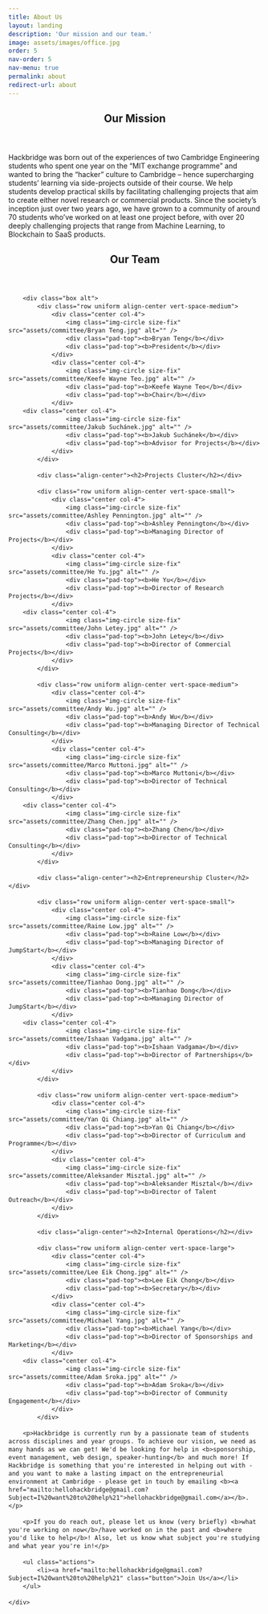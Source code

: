 ```yaml
---
title: About Us
layout: landing
description: 'Our mission and our team.'
image: assets/images/office.jpg
order: 5
nav-order: 5
nav-menu: true
permalink: about
redirect-url: about
---
```


<!-- Main -->
<div id="main">

<!-- One -->
<section id="one">
	<div class="inner">
		<header class="major">
			<h2>Our Mission</h2>
		</header>
		<p>Hackbridge was  born  out  of  the  experiences  of  two  Cambridge  Engineering  students  who  spent  one  year  on  the  “MIT exchange programme” and wanted to bring the “hacker” culture to Cambridge – hence supercharging students’ learning via side-projects outside of their course. We  help  students  develop  practical  skills  by  facilitating  challenging  projects  that  aim  to  create  either  novel  research  or commercial products. Since the society’s inception just over two years ago, we have grown to a community of around 70 students who’ve worked on at least one project before, with over 20 deeply challenging projects that range from Machine Learning, to Blockchain to SaaS products.</p>
	</div>
</section>
<section id = "two">
	<div class="inner" id ="team">
		<header class="major">
			<h2>Our Team</h2>
		</header>

		<div class="box alt">
			<div class="row uniform align-center vert-space-medium">
				<div class="center col-4">
					<img class="img-circle size-fix" src="assets/committee/Bryan Teng.jpg" alt="" />
					<div class="pad-top"><b>Bryan Teng</b></div>
					<div class="pad-top"><b>President</b></div>
				</div>
				<div class="center col-4">
					<img class="img-circle size-fix" src="assets/committee/Keefe Wayne Teo.jpg" alt="" />
					<div class="pad-top"><b>Keefe Wayne Teo</b></div>
					<div class="pad-top"><b>Chair</b></div>
				</div>
        <div class="center col-4">
					<img class="img-circle size-fix" src="assets/committee/Jakub Suchánek.jpg" alt="" />
					<div class="pad-top"><b>Jakub Suchánek</b></div>
					<div class="pad-top"><b>Advisor for Projects</b></div>
				</div>
			</div>

			<div class="align-center"><h2>Projects Cluster</h2></div>

			<div class="row uniform align-center vert-space-small">
				<div class="center col-4">
					<img class="img-circle size-fix" src="assets/committee/Ashley Pennington.jpg" alt="" />
					<div class="pad-top"><b>Ashley Pennington</b></div>
					<div class="pad-top"><b>Managing Director of Projects</b></div>
				</div>
				<div class="center col-4">
					<img class="img-circle size-fix" src="assets/committee/He Yu.jpg" alt="" />
					<div class="pad-top"><b>He Yu</b></div>
					<div class="pad-top"><b>Director of Research Projects</b></div>
				</div>
        <div class="center col-4">
					<img class="img-circle size-fix" src="assets/committee/John Letey.jpg" alt="" />
					<div class="pad-top"><b>John Letey</b></div>
					<div class="pad-top"><b>Director of Commercial Projects</b></div>
				</div>
			</div>
			
			<div class="row uniform align-center vert-space-medium">
				<div class="center col-4">
					<img class="img-circle size-fix" src="assets/committee/Andy Wu.jpg" alt="" />
					<div class="pad-top"><b>Andy Wu</b></div>
					<div class="pad-top"><b>Managing Director of Technical Consulting</b></div>
				</div>
				<div class="center col-4">
					<img class="img-circle size-fix" src="assets/committee/Marco Muttoni.jpg" alt="" />
					<div class="pad-top"><b>Marco Muttoni</b></div>
					<div class="pad-top"><b>Director of Technical Consulting</b></div>
				</div>
        <div class="center col-4">
					<img class="img-circle size-fix" src="assets/committee/Zhang Chen.jpg" alt="" />
					<div class="pad-top"><b>Zhang Chen</b></div>
					<div class="pad-top"><b>Director of Technical Consulting</b></div>
				</div>
			</div>

			<div class="align-center"><h2>Entrepreneurship Cluster</h2></div>

			<div class="row uniform align-center vert-space-small">
				<div class="center col-4">
					<img class="img-circle size-fix" src="assets/committee/Raine Low.jpg" alt="" />
					<div class="pad-top"><b>Raine Low</b></div>
					<div class="pad-top"><b>Managing Director of JumpStart</b></div>
				</div>
				<div class="center col-4">
					<img class="img-circle size-fix" src="assets/committee/Tianhao Dong.jpg" alt="" />
					<div class="pad-top"><b>Tianhao Dong</b></div>
					<div class="pad-top"><b>Managing Director of JumpStart</b></div>
				</div>
        <div class="center col-4">
					<img class="img-circle size-fix" src="assets/committee/Ishaan Vadgama.jpg" alt="" />
					<div class="pad-top"><b>Ishaan Vadgama</b></div>
					<div class="pad-top"><b>Director of Partnerships</b></div>
				</div>
			</div>
			
			<div class="row uniform align-center vert-space-medium">
				<div class="center col-4">
					<img class="img-circle size-fix" src="assets/committee/Yan Qi Chiang.jpg" alt="" />
					<div class="pad-top"><b>Yan Qi Chiang</b></div>
					<div class="pad-top"><b>Director of Curriculum and Programme</b></div>
				</div>
				<div class="center col-4">
					<img class="img-circle size-fix" src="assets/committee/Aleksander Misztal.jpg" alt="" />
					<div class="pad-top"><b>Aleksander Misztal</b></div>
					<div class="pad-top"><b>Director of Talent Outreach</b></div>
				</div>
			</div>

			<div class="align-center"><h2>Internal Operations</h2></div>

			<div class="row uniform align-center vert-space-large">
				<div class="center col-4">
					<img class="img-circle size-fix" src="assets/committee/Lee Eik Chong.jpg" alt="" />
					<div class="pad-top"><b>Lee Eik Chong</b></div>
					<div class="pad-top"><b>Secretary</b></div>
				</div>
				<div class="center col-4">
					<img class="img-circle size-fix" src="assets/committee/Michael Yang.jpg" alt="" />
					<div class="pad-top"><b>Michael Yang</b></div>
					<div class="pad-top"><b>Director of Sponsorships and Marketing</b></div>
				</div>
        <div class="center col-4">
					<img class="img-circle size-fix" src="assets/committee/Adam Sroka.jpg" alt="" />
					<div class="pad-top"><b>Adam Sroka</b></div>
					<div class="pad-top"><b>Director of Community Engagement</b></div>
				</div>
			</div>

		<p>Hackbridge is currently run by a passionate team of students across disciplines and year groups. To achieve our vision, we need as many hands as we can get! We'd be looking for help in <b>sponsorship, event management, web design, speaker-hunting</b> and much more! If Hackbridge is something that you're interested in helping out with - and you want to make a lasting impact on the entrepreneurial environment at Cambridge - please get in touch by emailing <b><a href="mailto:hellohackbridge@gmail.com?Subject=I%20want%20to%20help%21">hellohackbridge@gmail.com</a></b>.</p>

		<p>If you do reach out, please let us know (very briefly) <b>what you're working on now</b>/have worked on in the past and <b>where you'd like to help</b>! Also, let us know what subject you're studying and what year you're in!</p>

		<ul class="actions">
			<li><a href="mailto:hellohackbridge@gmail.com?Subject=I%20want%20to%20help%21" class="button">Join Us</a></li>
		</ul>

	</div>
</section>

<!-- Two -->
<section id="two" class="spotlights">

</section>

</div>
